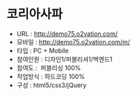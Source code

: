 # 코리아사파
- URL  : http://demo75.o2vation.com/
- 모바일 : http://demo75.o2vation.com/m/
- 타입 : PC + Mobile
- 참여인원 : 디자인1/퍼블리셔1/백엔드1
- 참여도 :  퍼블리싱 100%
- 작업방식 : 하드코딩 100%
- 구성 : html5/css3/jQuery
